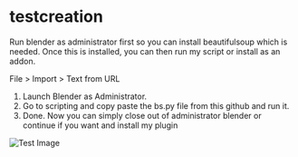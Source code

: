 # testcreation

Run blender as administrator first so you can install beautifulsoup which is needed. Once this is installed, you can then run my script or install as an addon.

File > Import > Text from URL

1. Launch Blender as Administrator.
2. Go to scripting and copy paste the bs.py file from this github and run it.
3. Done. Now you can simply close out of administrator blender or continue if you want and install my plugin

![Test Image](https://media.discordapp.net/attachments/1091500254530121799/1098574054815961210/test23.gif?width=1440&height=640)
